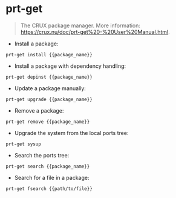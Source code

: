 # prt-get

> The CRUX package manager.
> More information: <https://crux.nu/doc/prt-get%20-%20User%20Manual.html>.

- Install a package:

`prt-get install {{package_name}}`

- Install a package with dependency handling:

`prt-get depinst {{package_name}}`

- Update a package manually:

`prt-get upgrade {{package_name}}`

- Remove a package:

`prt-get remove {{package_name}}`

- Upgrade the system from the local ports tree:

`prt-get sysup`

- Search the ports tree:

`prt-get search {{package_name}}`

- Search for a file in a package:

`prt-get fsearch {{path/to/file}}`
